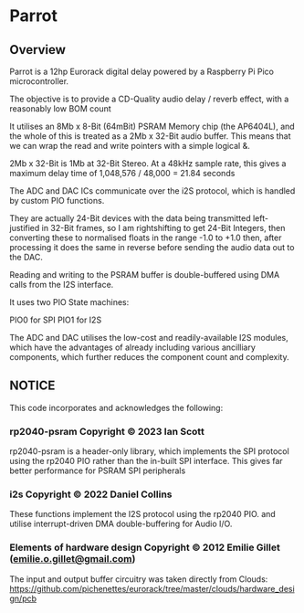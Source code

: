 # Parrot

##  Overview

Parrot is a 12hp Eurorack digital delay powered by a Raspberry Pi Pico microcontroller.

The objective is to provide a CD-Quality audio delay  / reverb effect, with a reasonably 
low BOM count

It utilises an 8Mb x 8-Bit (64mBit) PSRAM Memory chip (the AP6404L), and the whole of
this is treated as a 2Mb x 32-Bit audio buffer. This means that we can wrap the read and 
write pointers  with a simple logical &. 

2Mb x 32-Bit is 1Mb at 32-Bit Stereo. At a 48kHz sample rate, this gives a maximum delay 
time of 1,048,576 / 48,000 = 21.84 seconds 

The ADC and DAC ICs communicate over the i2S protocol, which is handled by custom PIO
functions.

They are actually 24-Bit devices with the data being transmitted left-justified in 32-Bit 
frames, so I am rightshifting to get 24-Bit Integers, then converting these to normalised
floats in the range -1.0 to +1.0 then, after processing it does the same in reverse before 
sending the audio data out to the DAC. 

Reading and writing to the PSRAM buffer is double-buffered using DMA calls from the I2S
interface.

It uses two PIO State machines:

PIO0 for SPI
PIO1 for I2S

The ADC and DAC utilises the low-cost and readily-available I2S modules, which have the 
advantages of already including various ancilliary components, which further reduces the
component count and complexity.

## NOTICE

This code incorporates and acknowledges the following:

### rp2040-psram Copyright © 2023 Ian Scott

rp2040-psram is a header-only library, which implements the SPI protocol using the rp2040 PIO
rather than the in-built SPI interface. This gives far better performance for PSRAM SPI peripherals

### i2s Copyright © 2022 Daniel Collins

These functions implement the I2S protocol using the rp2040 PIO. and utilise interrupt-driven
DMA double-buffering for Audio I/O.

### Elements of hardware design Copyright © 2012 Emilie Gillet (emilie.o.gillet@gmail.com)

The input and output buffer circuitry was taken directly from Clouds:
https://github.com/pichenettes/eurorack/tree/master/clouds/hardware_design/pcb 



